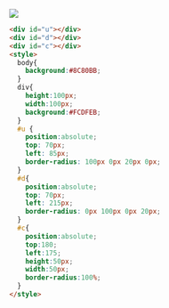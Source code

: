 ![](https://firebasestorage.googleapis.com/v0/b/cssbattleapp.appspot.com/o/user%2Fummd3POvEDfFyeFvVdOMG3OOrwE2%2Ftargets%2Ftarget_uS7ZSb5.png?alt=media)

```HTML
<div id="u"></div>
<div id="d"></div>
<div id="c"></div>
<style>
  body{
    background:#8C80BB;
  }
  div{
    height:100px;
    width:100px;
    background:#FCDFEB;
  }
  #u {
    position:absolute;
    top: 70px;
    left: 85px;
    border-radius: 100px 0px 20px 0px;
  }
  #d{
    position:absolute;
    top: 70px;
    left: 215px;
    border-radius: 0px 100px 0px 20px;
  }
  #c{
    position:absolute;
    top:180;
    left:175;
    height:50px;
    width:50px;
    border-radius:100%;
  }
</style>
```
